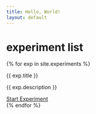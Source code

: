 ```yaml
---
title: Hello, World!
layout: default
---
```


# experiment list

{% for exp in site.experiments %}
<div class="panel panel-default">
  <div class="panel-heading">{{ exp.title }}</div>
  <div class="panel-body">
    <p> {{ exp.description }} </p>
    <a href="{{ site.baseurl }}{{ exp.url }}" class="btn btn-default">Start Experiment</a>
  </div>
</div>
{% endfor %}
